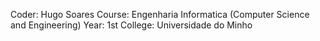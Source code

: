 Coder: Hugo Soares
Course: Engenharia Informatica (Computer Science and Engineering)
Year: 1st
College: Universidade do Minho
